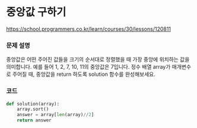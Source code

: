 # 중앙값 구하기
https://school.programmers.co.kr/learn/courses/30/lessons/120811

### 문제 설명
중앙값은 어떤 주어진 값들을 크기의 순서대로 정렬했을 때 가장 중앙에 위치하는 값을 의미합니다. 예를 들어 1, 2, 7, 10, 11의 중앙값은 7입니다. 정수 배열 array가 매개변수로 주어질 때, 중앙값을 return 하도록 solution 함수를 완성해보세요.

### 코드
```python
def solution(array):
    array.sort()
    answer = array[len(array)//2]
    return answer
```